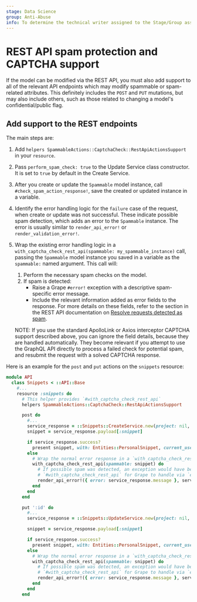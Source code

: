 ```yaml
---
stage: Data Science
group: Anti-Abuse
info: To determine the technical writer assigned to the Stage/Group associated with this page, see https://about.gitlab.com/handbook/product/ux/technical-writing/#assignments
---
```


# REST API spam protection and CAPTCHA support

If the model can be modified via the REST API, you must also add support to all of the
relevant API endpoints which may modify spammable or spam-related attributes. This
definitely includes the `POST` and `PUT` mutations, but may also include others, such as those
related to changing a model's confidential/public flag.

## Add support to the REST endpoints

The main steps are:

1. Add `helpers SpammableActions::CaptchaCheck::RestApiActionsSupport` in your `resource`.
1. Pass `perform_spam_check: true` to the Update Service class constructor.
   It is set to `true` by default in the Create Service.
1. After you create or update the `Spammable` model instance, call `#check_spam_action_response!`,
   save the created or updated instance in a variable.
1. Identify the error handling logic for the `failure` case of the request,
   when create or update was not successful. These indicate possible spam detection,
   which adds an error to the `Spammable` instance.
   The error is usually similar to `render_api_error!` or `render_validation_error!`.
1. Wrap the existing error handling logic in a
   `with_captcha_check_rest_api(spammable: my_spammable_instance)` call, passing the `Spammable`
   model instance you saved in a variable as the `spammable:` named argument. This call will:
   1. Perform the necessary spam checks on the model.
   1. If spam is detected:
      - Raise a Grape `#error!` exception with a descriptive spam-specific error message.
      - Include the relevant information added as error fields to the response.
        For more details on these fields, refer to the section in the REST API documentation on
        [Resolve requests detected as spam](../../api/rest/index.md#resolve-requests-detected-as-spam).

   NOTE:
   If you use the standard ApolloLink or Axios interceptor CAPTCHA support described
   above, you can ignore the field details, because they are handled
   automatically. They become relevant if you attempt to use the GraphQL API directly to
   process a failed check for potential spam, and resubmit the request with a solved
   CAPTCHA response.

Here is an example for the `post` and `put` actions on the `snippets` resource:

```ruby
module API
  class Snippets < ::API::Base
    #...
    resource :snippets do
      # This helper provides `#with_captcha_check_rest_api`
      helpers SpammableActions::CaptchaCheck::RestApiActionsSupport

      post do
        #...
        service_response = ::Snippets::CreateService.new(project: nil, current_user: current_user, params: attrs).execute
        snippet = service_response.payload[:snippet]

        if service_response.success?
          present snippet, with: Entities::PersonalSnippet, current_user: current_user
        else
          # Wrap the normal error response in a `with_captcha_check_rest_api(spammable: snippet)` block
          with_captcha_check_rest_api(spammable: snippet) do
            # If possible spam was detected, an exception would have been thrown by
            # `#with_captcha_check_rest_api` for Grape to handle via `error!`
            render_api_error!({ error: service_response.message }, service_response.http_status)
          end
        end
      end

      put ':id' do
        #...
        service_response = ::Snippets::UpdateService.new(project: nil, current_user: current_user, params: attrs, perform_spam_check: true).execute(snippet)

        snippet = service_response.payload[:snippet]

        if service_response.success?
          present snippet, with: Entities::PersonalSnippet, current_user: current_user
        else
          # Wrap the normal error response in a `with_captcha_check_rest_api(spammable: snippet)` block
          with_captcha_check_rest_api(spammable: snippet) do
            # If possible spam was detected, an exception would have been thrown by
            # `#with_captcha_check_rest_api` for Grape to handle via `error!`
            render_api_error!({ error: service_response.message }, service_response.http_status)
          end
        end
      end
```
